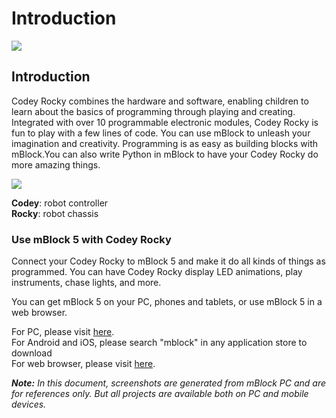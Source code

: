 # Introduction

![](http://docs.makeblock.com/codeyrocky/en/tutorials/2018-12-03-18-14-03.png)

## Introduction <a id="introduction"></a>

Codey Rocky combines the hardware and software, enabling children to learn about the basics of programming through playing and creating. Integrated with over 10 programmable electronic modules, Codey Rocky is fun to play with a few lines of code. You can use mBlock to unleash your imagination and creativity. Programming is as easy as building blocks with mBlock.You can also write Python in mBlock to have your Codey Rocky do more amazing things.

![](http://docs.makeblock.com/codeyrocky/en/tutorials/2018-12-04-11-22-12.png)

**Codey**: robot controller  
**Rocky**: robot chassis

### Use mBlock 5 with Codey Rocky <a id="use-mblock-5-with-codey-rocky"></a>

Connect your Codey Rocky to mBlock 5 and make it do all kinds of things as programmed. You can have Codey Rocky display LED animations, play instruments, chase lights, and more.

You can get mBlock 5 on your PC, phones and tablets, or use mBlock 5 in a web browser.

For PC, please visit [here](http://www.mblock.cc/mblock-software/).   
For Android and iOS, please search "mblock" in any application store to download  
For web browser, please visit [here](https://ide.makeblock.com/). 

_**Note:**_ _In this document, screenshots are generated from mBlock PC and are for references only. But all projects are available both on PC and mobile devices._

